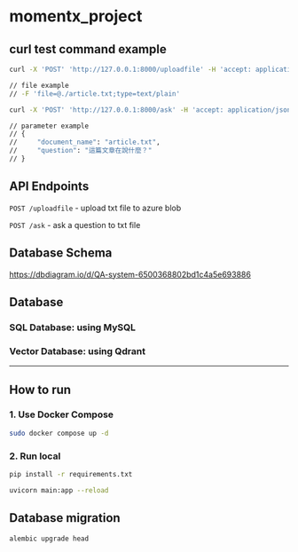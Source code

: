# momentx_project

## curl test command example

```bash
curl -X 'POST' 'http://127.0.0.1:8000/uploadfile' -H 'accept: application/json' -H 'Content-Type: multipart/form-data' -F 'file=@path/to/your/file.txt;type=text/plain'

// file example 
// -F 'file=@./article.txt;type=text/plain'
```

```bash
curl -X 'POST' 'http://127.0.0.1:8000/ask' -H 'accept: application/json' -H 'Content-Type: application/json' -d '{ "document_name": "已上傳的檔案名稱", "question": "想對文件詢問的問題" }'

// parameter example
// {
//     "document_name": "article.txt",
//     "question": "這篇文章在說什麼？"
// }
```

## API Endpoints

`POST /uploadfile` - upload txt file to azure blob

`POST /ask` - ask a question to txt file

## Database Schema

<https://dbdiagram.io/d/QA-system-6500368802bd1c4a5e693886>

## Database

### SQL Database: using MySQL

### Vector Database: using Qdrant

---

## How to run

### 1. Use Docker Compose

```bash
sudo docker compose up -d
```

### 2. Run local

```bash install dependency
pip install -r requirements.txt
```

```bash run server
uvicorn main:app --reload
```

## Database migration

```bash
alembic upgrade head
```
